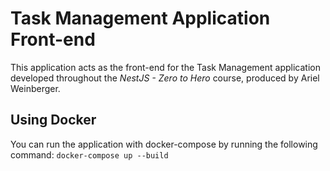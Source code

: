# Task Management Application Front-end

This application acts as the front-end for the Task Management application developed throughout the *NestJS - Zero to Hero* course, produced by Ariel Weinberger.


## Using Docker

You can run the application with docker-compose by running the following command:
`docker-compose up --build`